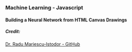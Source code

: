 ### Machine Learning - Javascript 
#### Building a Neural Network from HTML Canvas Drawings


##### Credit:  
    
[Dr. Radu Mariescu-Istodor - GitHub](https://github.com/gniziemazity)